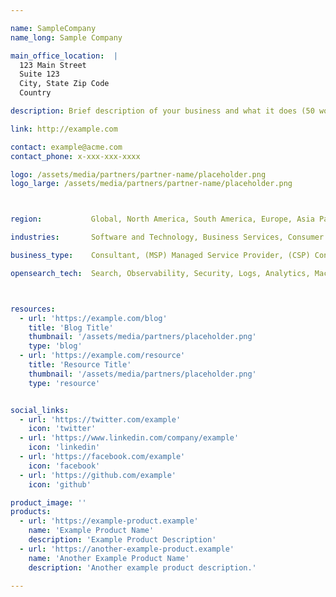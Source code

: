 ```yaml
---

name: SampleCompany
name_long: Sample Company

main_office_location:  |
  123 Main Street
  Suite 123
  City, State Zip Code
  Country

description: Brief description of your business and what it does (50 words or less).

link: http://example.com

contact: example@acme.com
contact_phone: x-xxx-xxx-xxxx

logo: /assets/media/partners/partner-name/placeholder.png
logo_large: /assets/media/partners/partner-name/placeholder.png



region:           Global, North America, South America, Europe, Asia Pacific, Middle East, Africa, Australia

industries:       Software and Technology, Business Services, Consumer Services, Education, Energy and Utilities, Government, Financial Services, Healthcare, Media and Entertainment, Public Sector, NonProfit, Retail, Telecommunications

business_type:    Consultant, (MSP) Managed Service Provider, (CSP) Content Service Provider, (ISV) Independent Software Vendor, Systems Integrator, Platform Integrator, Professional Services, Training

opensearch_tech:  Search, Observability, Security, Logs, Analytics, Machine Learning & AI, GenAI



resources:
  - url: 'https://example.com/blog'
    title: 'Blog Title'
    thumbnail: '/assets/media/partners/placeholder.png'
    type: 'blog'
  - url: 'https://example.com/resource'
    title: 'Resource Title'
    thumbnail: '/assets/media/partners/placeholder.png'
    type: 'resource'


social_links:
  - url: 'https://twitter.com/example'
    icon: 'twitter'
  - url: 'https://www.linkedin.com/company/example'
    icon: 'linkedin'
  - url: 'https://facebook.com/example'
    icon: 'facebook'
  - url: 'https://github.com/example'
    icon: 'github'

product_image: ''
products:
  - url: 'https://example-product.example'
    name: 'Example Product Name'
    description: 'Example Product Description'
  - url: 'https://another-example-product.example'
    name: 'Another Example Product Name'
    description: 'Another example product description.'

---
```

